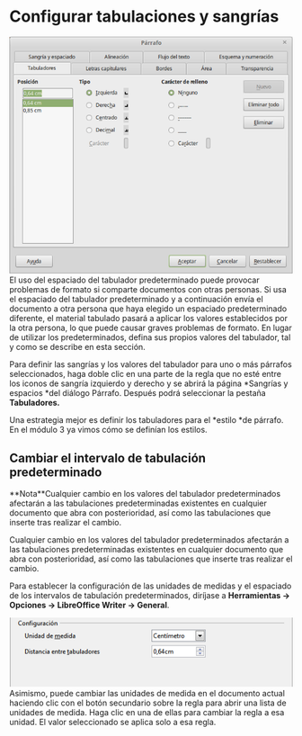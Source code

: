 
# Configurar tabulaciones y sangrías

![](img/Parrafo_260.png)
El uso del espaciado del tabulador predeterminado puede provocar problemas de formato si comparte documentos con otras personas. Si usa el espaciado del tabulador predeterminado y a continuación envía el documento a otra persona que haya elegido un espaciado predeterminado diferente, el material tabulado pasará a aplicar los valores establecidos por la otra persona, lo que puede causar graves problemas de formato. En lugar de utilizar los predeterminados, defina sus propios valores del tabulador, tal y como se describe en esta sección.

Para definir las sangrías y los valores del tabulador para uno o más párrafos seleccionados, haga doble clic en una parte de la regla que no esté entre los iconos de sangría izquierdo y derecho y se abrirá la página *Sangrías y espacios *del diálogo Párrafo. Después podrá seleccionar la pestaña **Tabuladores.**

Una estrategia mejor es definir los tabuladores para el *estilo *de párrafo. En el módulo 3 ya vimos cómo se definían los estilos.

## Cambiar el intervalo de tabulación predeterminado
<td width="16%" bgcolor="#94bd5e">**Nota**</td><td width="84%">Cualquier cambio en los valores del tabulador predeterminados afectarán a las tabulaciones predeterminadas existentes en cualquier documento que abra con posterioridad, así como las tabulaciones que inserte tras realizar el cambio.</td>

Cualquier cambio en los valores del tabulador predeterminados afectarán a las tabulaciones predeterminadas existentes en cualquier documento que abra con posterioridad, así como las tabulaciones que inserte tras realizar el cambio.

Para establecer la configuración de las unidades de medidas y el espaciado de los intervalos de tabulación predeterminados, diríjase a **Herramientas ****→**** Opciones ****→**** LibreOffice Writer ****→**** General**.

![](img/tabulacion.png)
Asimismo, puede cambiar las unidades de medida en el documento actual haciendo clic con el botón secundario sobre la regla para abrir una lista de unidades de medida. Haga clic en una de ellas para cambiar la regla a esa unidad. El valor seleccionado se aplica solo a esa regla.

